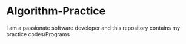 # Algorithm-Practice

I am  a passionate software developer and this repository contains my practice codes/Programs
